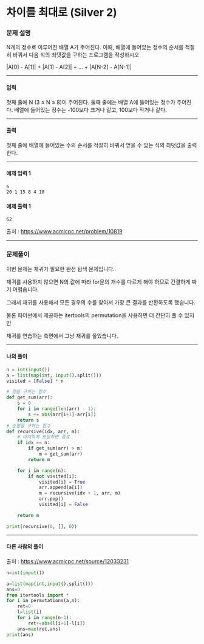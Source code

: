 # 차이를 최대로 (Silver 2)

### 문제 설명

N개의 정수로 이루어진 배열 A가 주어진다. 이때, 배열에 들어있는 정수의 순서를 적절히 바꿔서 다음 식의 최댓값을 구하는 프로그램을 작성하시오   

|A\[0] - A\[1]| + |A\[1] - A\[2]| + ... + |A\[N-2] - A\[N-1]|    

---

#### 입력

첫째 줄에 N (3 ≤ N ≤ 8)이 주어진다. 둘째 줄에는 배열 A에 들어있는 정수가 주어진다. 배열에 들어있는 정수는 -100보다 크거나 같고, 100보다 작거나 같다.       

---

#### 출력

첫째 줄에 배열에 들어있는 수의 순서를 적절히 바꿔서 얻을 수 있는 식의 최댓값을 출력한다.

---
#### 예제 입력 1

~~~
6
20 1 15 8 4 10
~~~

#### 예제 출력 1

~~~
62
~~~

출처 : https://www.acmicpc.net/problem/10819

---

### 문제풀이

이번 문제는 재귀가 필요한 완전 탐색 문제입니다.   

재귀를 사용하지 않으면 N의 값에 따라 for문의 개수를 다르게 해야 하므로 간결하게 짜기 어렵습니다.   

그래서 재귀를 사용해서 모든 경우의 수를 찾아서 가장 큰 결과를 반환하도록 했습니다.   

물론 파이썬에서 제공하는 itertools의 permutation을 사용하면 더 간단히 풀 수 있지만

재귀를 연습하는 측면에서 그냥 재귀를  풀었습니다.

---

#### 나의 풀이

~~~python
n = int(input())
a = list(map(int, input().split()))
visited = [False] * n

# 합을 구하는 함수
def get_sum(arr):
    s = 0
    for i in range(len(arr) - 1):
        s += abs(arr[i+1]-arr[i])
    return s
# 순열을 구하는 함수
def recursive(idx, arr, m):
    # 마지막에 도달하면 종료
    if idx == n:
        if get_sum(arr) > m:
            m = get_sum(arr)
        return m

    for i in range(n):
        if not visited[i]:
            visited[i] = True
            arr.append(a[i])
            m = recursive(idx + 1, arr, m)
            arr.pop()
            visited[i] = False

    return m

print(recursive(0, [], 0))
~~~

---

#### 다른 사람의 풀이

출처 : https://www.acmicpc.net/source/12033231

~~~python
n=int(input())

a=list(map(int,input().split()))
ans=0
from itertools import *
for i in permutations(a,n):
    ret=0
    l=list(i)
    for i in range(n-1):
        ret+=abs(l[i+1]-l[i])
    ans=max(ret,ans)
print(ans)
~~~
